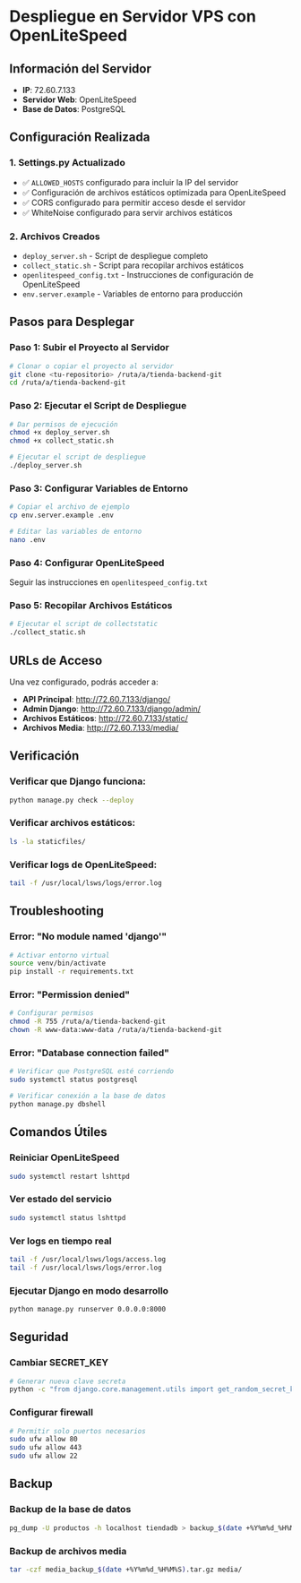 # Despliegue en Servidor VPS con OpenLiteSpeed

## Información del Servidor
- **IP**: 72.60.7.133
- **Servidor Web**: OpenLiteSpeed
- **Base de Datos**: PostgreSQL

## Configuración Realizada

### 1. Settings.py Actualizado
- ✅ `ALLOWED_HOSTS` configurado para incluir la IP del servidor
- ✅ Configuración de archivos estáticos optimizada para OpenLiteSpeed
- ✅ CORS configurado para permitir acceso desde el servidor
- ✅ WhiteNoise configurado para servir archivos estáticos

### 2. Archivos Creados
- `deploy_server.sh` - Script de despliegue completo
- `collect_static.sh` - Script para recopilar archivos estáticos
- `openlitespeed_config.txt` - Instrucciones de configuración de OpenLiteSpeed
- `env.server.example` - Variables de entorno para producción

## Pasos para Desplegar

### Paso 1: Subir el Proyecto al Servidor
```bash
# Clonar o copiar el proyecto al servidor
git clone <tu-repositorio> /ruta/a/tienda-backend-git
cd /ruta/a/tienda-backend-git
```

### Paso 2: Ejecutar el Script de Despliegue
```bash
# Dar permisos de ejecución
chmod +x deploy_server.sh
chmod +x collect_static.sh

# Ejecutar el script de despliegue
./deploy_server.sh
```

### Paso 3: Configurar Variables de Entorno
```bash
# Copiar el archivo de ejemplo
cp env.server.example .env

# Editar las variables de entorno
nano .env
```

### Paso 4: Configurar OpenLiteSpeed
Seguir las instrucciones en `openlitespeed_config.txt`

### Paso 5: Recopilar Archivos Estáticos
```bash
# Ejecutar el script de collectstatic
./collect_static.sh
```

## URLs de Acceso

Una vez configurado, podrás acceder a:

- **API Principal**: http://72.60.7.133/django/
- **Admin Django**: http://72.60.7.133/django/admin/
- **Archivos Estáticos**: http://72.60.7.133/static/
- **Archivos Media**: http://72.60.7.133/media/

## Verificación

### Verificar que Django funciona:
```bash
python manage.py check --deploy
```

### Verificar archivos estáticos:
```bash
ls -la staticfiles/
```

### Verificar logs de OpenLiteSpeed:
```bash
tail -f /usr/local/lsws/logs/error.log
```

## Troubleshooting

### Error: "No module named 'django'"
```bash
# Activar entorno virtual
source venv/bin/activate
pip install -r requirements.txt
```

### Error: "Permission denied"
```bash
# Configurar permisos
chmod -R 755 /ruta/a/tienda-backend-git
chown -R www-data:www-data /ruta/a/tienda-backend-git
```

### Error: "Database connection failed"
```bash
# Verificar que PostgreSQL esté corriendo
sudo systemctl status postgresql

# Verificar conexión a la base de datos
python manage.py dbshell
```

## Comandos Útiles

### Reiniciar OpenLiteSpeed
```bash
sudo systemctl restart lshttpd
```

### Ver estado del servicio
```bash
sudo systemctl status lshttpd
```

### Ver logs en tiempo real
```bash
tail -f /usr/local/lsws/logs/access.log
tail -f /usr/local/lsws/logs/error.log
```

### Ejecutar Django en modo desarrollo
```bash
python manage.py runserver 0.0.0.0:8000
```

## Seguridad

### Cambiar SECRET_KEY
```bash
# Generar nueva clave secreta
python -c "from django.core.management.utils import get_random_secret_key; print(get_random_secret_key())"
```

### Configurar firewall
```bash
# Permitir solo puertos necesarios
sudo ufw allow 80
sudo ufw allow 443
sudo ufw allow 22
```

## Backup

### Backup de la base de datos
```bash
pg_dump -U productos -h localhost tiendadb > backup_$(date +%Y%m%d_%H%M%S).sql
```

### Backup de archivos media
```bash
tar -czf media_backup_$(date +%Y%m%d_%H%M%S).tar.gz media/
```
